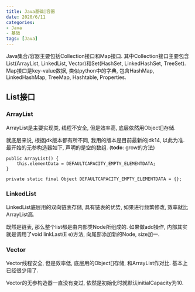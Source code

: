 ```yaml
---
title: Java基础|容器
date: 2020/6/11
categories: 
- Java
- 基础
tags: [Java]
---
```


Java集合/容器主要包括Collection接口和Map接口. 其中Collection接口主要包含List(ArrayList, LinkedList, Vector)和Set(HashSet, LinkedHashSet, TreeSet). Map接口是key-value数据, 类似python中的字典, 包含HashMap, LinkedHashMap, TreeMap, Hashtable, Properties.
<!-- more -->

## List接口
### ArrayList
ArrayList是主要实现类, 线程不安全, 但是效率高, 底层依然用Object[]存储.

就底层来说, 根据jdk版本都有所不同, 我用的版本是目前最新的jdk14, 以此为准. 最开始的无参构造器如下, 声明的是空的数组. (**todo**: grow的方法)
```
public ArrayList() {
    this.elementData = DEFAULTCAPACITY_EMPTY_ELEMENTDATA;
}

private static final Object DEFAULTCAPACITY_EMPTY_ELEMENTDATA = {};
```

### LinkedList
LinkedList底层用的双向链表存储, 具有链表的优势, 如果进行频繁修改, 效率就比ArrayList高. 

既然是链表, 那么整个list都是由内部类Node所组成的. 如果做add操作, 内部其实就是调用了void linkLast(E e)方法, 向尾部添加新的Node, size加一.

### Vector
Vector线程安全, 但是效率低, 底层用的Object[]存储, 和ArrayList作对比. 基本上已经很少用了.

Vector的无参构造器一直没有变过, 依然是初始化时就默认initialCapacity为10.

